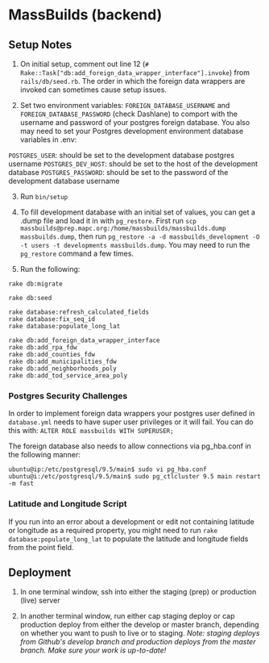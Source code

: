 # MassBuilds (backend)

## Setup Notes
1. On initial setup, comment out line 12 (`# Rake::Task["db:add_foreign_data_wrapper_interface"].invoke`) from `rails/db/seed.rb`. The order in which the foreign data wrappers are invoked can sometimes cause setup issues.

2. Set two environment variables: `FOREIGN_DATABASE_USERNAME` and `FOREIGN_DATABASE_PASSWORD` (check Dashlane) to comport with the username and password of your postgres foreign database. You also may need to set your Postgres development environment database variables in .env:

`POSTGRES_USER`: should be set to the development database postgres username
`POSTGRES_DEV_HOST`: should be set to the host of the development database
`POSTGRES_PASSWORD`: should be set to the password of the development database username

3. Run `bin/setup`

4. To fill development database with an initial set of values, you can get a .dump file and load it in with `pg_restore`. First run `scp massbuilds@prep.mapc.org:/home/massbuilds/massbuilds.dump massbuilds.dump`, then run `pg_restore -a -d massbuilds_development -O -t users -t developments massbuilds.dump`. You may need to run the `pg_restore` command a few times.

5. Run the following:
```
rake db:migrate

rake db:seed

rake database:refresh_calculated_fields
rake database:fix_seq_id
rake database:populate_long_lat

rake db:add_foreign_data_wrapper_interface
rake db:add_rpa_fdw
rake db:add_counties_fdw
rake db:add_municipalities_fdw
rake db:add_neighborhoods_poly
rake db:add_tod_service_area_poly
```

### Postgres Security Challenges

In order to implement foreign data wrappers your postgres user defined in `database.yml` needs to have super user privileges or it will fail. You can do this with: `ALTER ROLE massbuilds WITH SUPERUSER;`

The foreign database also needs to allow connections via pg_hba.conf in the following manner:

```
ubuntu@ip:/etc/postgresql/9.5/main$ sudo vi pg_hba.conf
ubuntu@i:/etc/postgresql/9.5/main$ sudo pg_ctlcluster 9.5 main restart -m fast
```

### Latitude and Longitude Script
If you run into an error about a development or edit not containing latitude or longitude as a required property, you might need to run `rake database:populate_long_lat` to populate the latitude and longitude fields from the point field.

## Deployment
1. In one terminal window, ssh into either the staging (prep) or production (live) server

2. In another terminal window, run either cap staging deploy or cap production deploy from either the develop or master branch, depending on whether you want to push to live or to staging. *Note: staging deploys from Github's develop branch and production deploys from the master branch. Make sure your work is up-to-date!*
